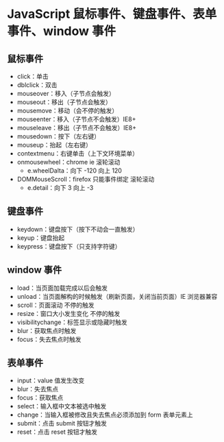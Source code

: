 # JavaScript 鼠标事件、键盘事件、表单事件、window 事件

## 鼠标事件

- click：单击
- dblclick：双击
- mouseover：移入（子节点会触发）
- mouseout：移出（子节点会触发）
- mousemove：移动（会不停的触发）
- mouseenter：移入（子节点不会触发）IE8+
- mouseleave：移出（子节点不会触发）IE8+
- mousedown：按下（左右键）
- mouseup：抬起（左右键）
- contextmenu：右键单击（上下文环境菜单）
- onmousewheel：chrome ie 滚轮滚动
  - e.wheelDalta：向下 -120 向上 120
- DOMMouseScroll：firefox 只能事件绑定 滚轮滚动
  - e.detail：向下 3 向上 -3

## 键盘事件

- keydown：键盘按下（按下不动会一直触发）
- keyup：键盘抬起
- keypress：键盘按下（只支持字符键）

## window 事件

- load：当页面加载完成以后会触发
- unload：当页面解构的时候触发（刷新页面，关闭当前页面）IE 浏览器兼容
- scroll：页面滚动 不停的触发
- resize：窗口大小发生变化 不停的触发
- visibilitychange：标签显示或隐藏时触发
- blur：获取焦点时触发
- focus：失去焦点时触发

## 表单事件

- input：value 值发生改变
- blur：失去焦点
- focus：获取焦点
- select：输入框中文本被选中触发
- change：当输入框被修改且失去焦点必须添加到 form 表单元素上
- submit：点击 submit 按钮才触发
- reset：点击 reset 按钮才触发
